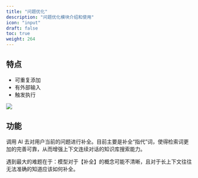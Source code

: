 ```yaml
---
title: "问题优化"
description: "问题优化模块介绍和使用"
icon: "input"
draft: false
toc: true
weight: 264
---
```


## 特点

- 可重复添加
- 有外部输入
- 触发执行

![](/imgs/coreferenceResolution1.png)


## 功能

调用 AI 去对用户当前的问题进行补全。目前主要是补全“指代”词，使得检索词更加的完善可靠，从而增强上下文连续对话的知识库搜索能力。

遇到最大的难题在于：模型对于【补全】的概念可能不清晰，且对于长上下文往往无法准确的知道应该如何补全。
